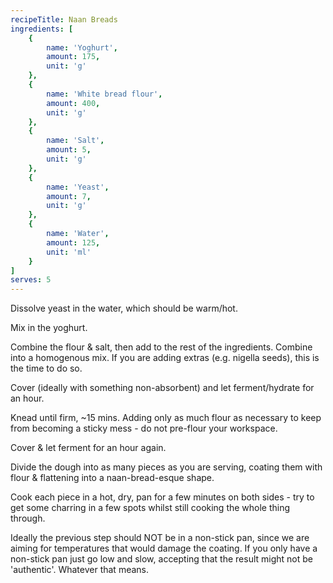 ```yaml
---
recipeTitle: Naan Breads
ingredients: [
    {
        name: 'Yoghurt',
        amount: 175,
        unit: 'g'
    },
    {
        name: 'White bread flour',
        amount: 400,
        unit: 'g'
    },
    {
        name: 'Salt',
        amount: 5,
        unit: 'g'
    },
    {
        name: 'Yeast',
        amount: 7,
        unit: 'g'
    },
    {
        name: 'Water',
        amount: 125,
        unit: 'ml'
    }
]
serves: 5
---
```

Dissolve yeast in the water, which should be warm/hot.

Mix in the yoghurt.

Combine the flour & salt, then add to the rest of the ingredients. Combine into a homogenous mix. If you are adding extras (e.g. nigella seeds), this is the time to do so.

Cover (ideally with something non-absorbent) and let ferment/hydrate for an hour.

Knead until firm, ~15 mins. Adding only as much flour as necessary to keep from becoming a sticky mess - do not pre-flour your workspace.

Cover & let ferment for an hour again.

Divide the dough into as many pieces as you are serving, coating them with flour & flattening into a naan-bread-esque shape.

Cook each piece in a hot, dry, pan for a few minutes on both sides - try to get some charring in a few spots whilst still cooking the whole thing through.

Ideally the previous step should NOT be in a non-stick pan, since we are aiming for temperatures that would damage the coating. If you only have a non-stick pan just go low and slow, accepting that the result might not be 'authentic'. Whatever that means.